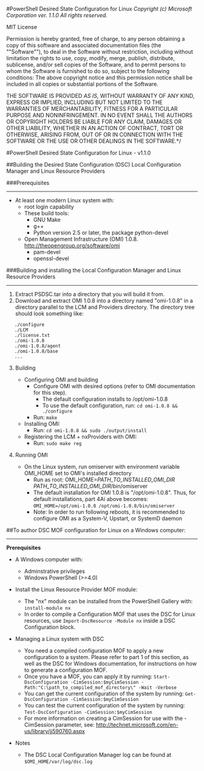 #PowerShell Desired State Configuration for Linux
*Copyright (c) Microsoft Corporation ver. 1.1.0*
*All rights reserved.* 

MIT License

Permission is hereby granted, free of charge, to any person obtaining a copy of this software and associated documentation files (the ""Software""), to deal in the Software without restriction, including without limitation the rights to use, copy, modify, merge, publish, distribute, sublicense, and/or sell copies of the Software, and to permit persons to whom the Software is furnished to do so, subject to the following conditions:
The above copyright notice and this permission notice shall be included in all copies or substantial portions of the Software.

THE SOFTWARE IS PROVIDED *AS IS*, WITHOUT WARRANTY OF ANY KIND, EXPRESS OR IMPLIED, INCLUDING BUT NOT LIMITED TO THE WARRANTIES OF MERCHANTABILITY, FITNESS FOR A PARTICULAR PURPOSE AND NONINFRINGEMENT. IN NO EVENT SHALL THE AUTHORS OR COPYRIGHT HOLDERS BE LIABLE FOR ANY CLAIM, DAMAGES OR OTHER LIABILITY, WHETHER IN AN ACTION OF CONTRACT, TORT OR OTHERWISE, ARISING FROM, OUT OF OR IN CONNECTION WITH THE SOFTWARE OR THE USE OR OTHER DEALINGS IN THE SOFTWARE.*/

#PowerShell Desired State Configuration for Linux - v1.1.0

##Building the Desired State Configuration (DSC) Local Configuration Manager and Linux Resource Providers

###Prerequisites

----------

* At least one modern Linux system with:
	* root login capability
	* These build tools:
		* GNU Make
		* g++
		* Python version 2.5 or later, the package python-devel
	* Open Management Infrastructure (OMI) 1.0.8. http://theopengroup.org/software/omi
		* pam-devel
		* openssl-devel


###Building and installing the Local Configuration Manager and Linux Resource Providers

----------
1. Extract PSDSC.tar into a directory that you will build it from.
2. Download and extract OMI 1.0.8 into a directory named "omi-1.0.8" in a directory parallel to the LCM and Providers directory.  The directory tree should look something like:
```
   ./configure
   ./LCM
   ./license.txt
   ./omi-1.0.8
   ./omi-1.0.8/agent
   ./omi-1.0.8/base
   ...
```
3. Building
	* Configuring OMI and building
    	* Configure OMI with desired options (refer to OMI documentation for this step).
    		* The default configuration installs to /opt/omi-1.0.8
     		* To use the default configuration, run: `cd omi-1.0.8 && ./configure`
      	* Run: `make`
	* Installing OMI:
      *  Run: `cd omi-1.0.8 && sudo ./output/install`
	* Registering the LCM + nxProviders with OMI:
      *  Run: `sudo make reg`

4. Running OMI
	* On the Linux system, run omiserver with environment variable OMI_HOME set to OMI's installed directory
    	* Run as root: OMI_HOME=*PATH_TO_INSTALLED_OMI_DIR* *PATH_TO_INSTALLED_OMI_DIR*/bin/omiserver
      	* The default installation for OMI 1.0.8 is "/opt/omi-1.0.8".  Thus, for default installations, part 4Ai above becomes:
            `OMI_HOME=/opt/omi-1.0.8 /opt/omi-1.0.8/bin/omiserver`
   		* Note: In order to run following reboots, it is recommended to configure OMI as a System-V, Upstart, or SystemD daemon 



##To author DSC MOF configuration for Linux on a Windows computer:

----------


**Prerequisites**

* A Windows computer with:
  * Adminstrative privileges
  * Windows PowerShell (>=4.0)


* Install the Linux Resource Provider MOF module:
  * The "nx" module can be installed from the PowerShell Gallery with:
	`install-module nx`
   * In order to compile a Configuration MOF that uses the DSC for Linux resources, use `Import-DscResource -Module nx` inside a DSC Configuration block.
  
* Managing a Linux system with DSC
   * You need a compiled configuration MOF to apply a new configuration to a system.  Please refer to part 1 of this section, as well as the DSC for Windows documentation, for instructions on how to generate a configuration MOF.
   * Once you have a MOF, you can apply it by running:
        `Start-DscConfiguration -CimSession:$myCimSession -Path:"C:\path_to_compiled_mof_directory\" -Wait -Verbose`
   * You can get the current configuration of the system by running:
        `Get-DscConfiguration -CimSession:$myCimSession`
   * You can test the current configuration of the system by running:
       `Test-DscConfiguration -CimSession:$myCimSession`
   * For more information on creating a CimSession for use with the -CimSession parameter, see: http://technet.microsoft.com/en-us/library/jj590760.aspx

* Notes
  * The DSC Local Configuration Manager log can be found at `$OMI_HOME/var/log/dsc.log`



